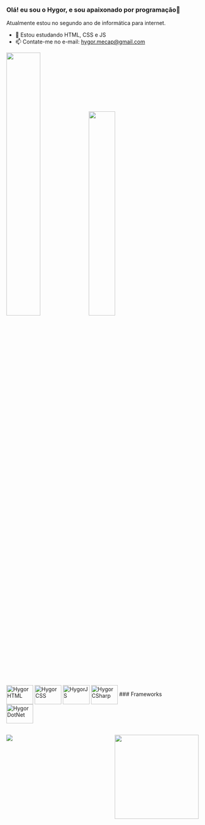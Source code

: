 ### Olá! eu sou o Hygor, e sou apaixonado por programação🎒<br>
<p>Atualmente estou no segundo ano de informática para internet.</p>

- 🌱 Estou estudando HTML, CSS e JS
- 📫 Contate-me no e-mail: hygor.mecap@gmail.com

<div>
<picture>
<source
  srcset="https://github-readme-stats.vercel.app/api?username=HygorSX&show_icons=true&theme=midnight-purple"
/>
 <img width="42%" src="https://github-readme-stats.vercel.app/api?username=HygorSX&show_icons=true" />
</picture>
 <img width="37%"src="https://github-readme-stats.vercel.app/api/top-langs/?username=HygorSX&layout=compact&theme=midnight-purple" />
  </div>
  <div style="display: inline-block"><br>
  <img align="center" alt="HygorHTML" height="50" width="70" src="https://cdn.jsdelivr.net/gh/devicons/devicon/icons/html5/html5-original.svg" />
  <img align="center" alt="HygorCSS" height="50" width="70" src="https://cdn.jsdelivr.net/gh/devicons/devicon/icons/css3/css3-original.svg" />
  <img align="center" alt="HygorJS" height="50" width="70" src="https://cdn.jsdelivr.net/gh/devicons/devicon/icons/javascript/javascript-original.svg" /> 
  <img align="center" alt="HygorCSharp" height="50" width="70" src="https://cdn.jsdelivr.net/gh/devicons/devicon/icons/csharp/csharp-original.svg" />
  </div>
### Frameworks<br>

<img align="center" alt="HygorDotNet" height="50" width="70" src="https://cdn.jsdelivr.net/gh/devicons/devicon/icons/dot-net/dot-net-plain-wordmark.svg" />
          
##
  <div>
  <a href="https://www.linkedin.com/in/hygor-abrantes-5954a5262/" target="_blank"><img src="https://img.shields.io/badge/LinkedIn-0077B5?style=for-the-badge&logo=linkedin&logoColor=white">
            <img align="right" height="220em" widht="200em" src="https://github.com/HygorSX/HygorSX/assets/116827177/a5529899-924b-45e5-b694-a65049663874">
  </div>

  
 

